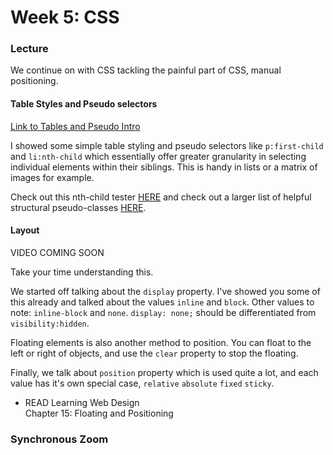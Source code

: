 # Week 5: CSS

### Lecture

We continue on with CSS tackling the painful part of CSS, manual positioning.

#### Table Styles and Pseudo selectors

[Link to Tables and Pseudo Intro](https://nyu.zoom.us/rec/play/vgSYZJIWOGv8uzotxXuPw_shpAUAZUBJ7utj3RLsOkptLPAHGB8QuHSc3llPtsIK389aD1NajnXntqcA.eXmz9MK5Zvm3OR84)

I showed some simple table styling and pseudo selectors like `p:first-child` and `li:nth-child` which essentially offer greater granularity in selecting individual elements within their siblings. This is handy in lists or a matrix of images for example.

Check out this nth-child tester [HERE](css-tricks.com/examples/nth-child-tester) and check out a larger list of helpful structural pseudo-classes [HERE](https://developer.mozilla.org/en-US/docs/Web/CSS/Pseudo-classes#tree-structural_pseudo-classes).

#### Layout

VIDEO COMING SOON

Take your time understanding this.

We started off talking about the `display` property. I've showed you some of this already and talked about the values `inline` and `block`. Other values to note: `inline-block` and `none`. `display: none;` should be differentiated from `visibility:hidden`.

Floating elements is also another method to position. You can float to the left or right of objects, and use the `clear` property to stop the floating.

Finally, we talk about `position` property which is used quite a lot, and each value has it's own special case, `relative` `absolute` `fixed` `sticky`.


- READ Learning Web Design\
    Chapter 15: Floating and Positioning



### Synchronous Zoom

